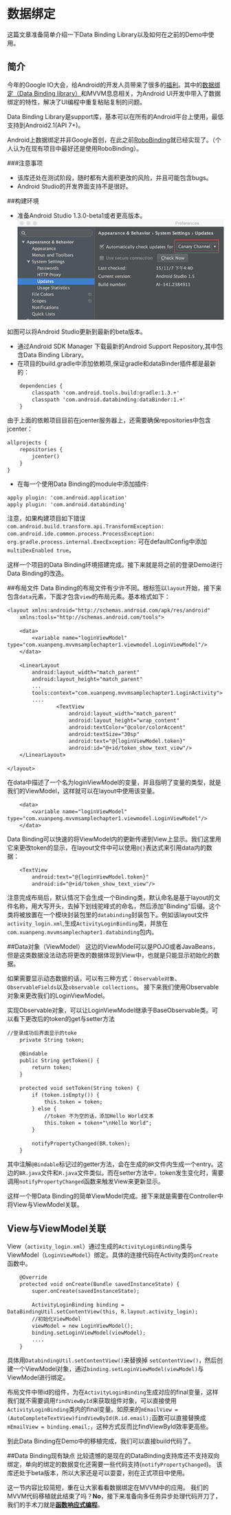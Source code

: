 # 数据绑定

这篇文章准备简单介绍一下Data Binding Library以及如何在之前的Demo中使用。

## 简介
 今年的Google IO大会，给Android的开发人员带来了很多的[福利](http://www.androidchina.net/2734.html)。其中的[数据绑定（Data Binding library）](https://developer.android.com/tools/data-binding/guide.html)和MVVM息息相关，为Android UI开发中带入了数据绑定的特性，解决了UI编程中重复粘贴复制的问题。
 
 Data Binding Library是support库，基本可以在所有的Android平台上使用，最低支持到Android2.1(API 7+)。
 
Android上数据绑定并非Google首创，在此之前[RoboBinding](http://robobinding.github.io/RoboBinding/getting_started.zh.html#_robobinding是什么)就已经实现了。（个人认为在现有项目中最好还是使用RoboBinding）。

###注意事项
* 该库还处在测试阶段，随时都有大面积更改的风险，并且可能包含bugs。
* Android Studio的开发界面支持不是很好。


##构建环境

* 准备Android Studio 1.3.0-beta1或者更高版本。
![更新Android Studio](../res/chapter2/2-1.png)

如图可以将Android Studio更新到最新的beta版本。

* 通过Android SDK Manager 下载最新的Android Support Repository,其中包含Data Binding Library。
* 在项目的build.gradle中添加依赖项,保证gradle和dataBinder插件都是最新的：

```
    dependencies {
        classpath 'com.android.tools.build:gradle:1.3.+'
        classpath 'com.android.databinding:dataBinder:1.+'
    }
```
由于上面的依赖项目目前在jcenter服务器上，还需要确保repositories中包含jcenter：
```
allprojects {
    repositories {
        jcenter()
    }
}
```

* 在每一个使用Data Binding的module中添加插件:
```
apply plugin: 'com.android.application'
apply plugin: 'com.android.databinding'
```
注意，如果构建项目如下错误```com.android.build.transform.api.TransformException: com.android.ide.common.process.ProcessException: org.gradle.process.internal.ExecException:```
可在defaultConfig中添加```multiDexEnabled true```。

这样一个项目的Data Binding环境搭建完成。接下来就是将之前的登录Demo进行Data Binding的改造。

##布局文件
Data Binding的布局文件有少许不同。根标签以```layout```开始，接下来包含```data```元素，下面才包含```view```的布局元素。基本格式如下：
```
<layout xmlns:android="http://schemas.android.com/apk/res/android"
    xmlns:tools="http://schemas.android.com/tools">

    <data>
        <variable name="loginViewModel" type="com.xuanpeng.mvvmsamplechapter1.viewmodel.LoginViewModel"/>
    </data>

    <LinearLayout
        android:layout_width="match_parent"
        android:layout_height="match_parent"
        ...
        tools:context="com.xuanpeng.mvvmsamplechapter1.LoginActivity">
        ....
                <TextView
                    android:layout_width="match_parent"
                    android:layout_height="wrap_content"
                    android:textColor="@color/colorAccent"
                    android:textSize="30sp"
                    android:text="@{loginViewModel.token}"
                    android:id="@+id/token_show_text_view"/>
    </LinearLayout>

</layout>

```

在data中描述了一个名为loginViewModel的变量，并且指明了变量的类型，就是我们的ViewModel，这样就可以在layout中使用该变量。
```
    <data>
        <variable name="loginViewModel" type="com.xuanpeng.mvvmsamplechapter1.viewmodel.LoginViewModel"/>
    </data>
```
Data Binding可以快速的将ViewModel内的更新传递到View上显示。我们这里用它来更改token的显示，在layout文件中可以使用```@{}```表达式来引用data内的数据：
```
    <TextView
        android:text="@{loginViewModel.token}"
        android:id="@+id/token_show_text_view"/>
```
注意完成布局后，默认情况下会生成一个Binding类，默认命名是基于layout的文件名称，用大写开头，去掉下划线驼峰式的命名，然后添加"Binding"后缀。这个类将被放置在一个模块封装包里的```databinding```封装包下。例如该layout文件```activity_login.xml```,生成```ActivityLoginBinding```类，并放在```com.xuanpeng.mvvmsamplechapter1.databinding```包内。

##Data对象（ViewModel）
这边的ViewModel可以是POJO或者JavaBeans，但是这类数据没法动态将更改的数据体现到View中，也就是只能显示初始化的数据。

如果需要显示动态数据的话，可以有三种方式：```Observable对象```、```ObservableFields```以及```observable collections```。
接下来我们使用Observable对象来更改我们的LoginViewModel。

实现Observable对象，可以让LoginViewModel继承于BaseObservable类。可以看下更改后的token的get与setter方法
```
//登录成功后界面显示的toke
    private String token;

    @Bindable
    public String getToken() {
        return token;
    }

    protected void setToken(String token) {
        if (token.isEmpty()) {
            this.token = token;
        } else {
            //token 不为空的话，添加Hello World文本
            this.token = token+"\nHello World";
        }

        notifyPropertyChanged(BR.token);
    }
```
其中注解```@Bindable```标记过的getter方法，会在生成的```BR```文件内生成一个entry。这边的```BR.java```文件和```R.java```文件类似。而在setter方法中，token发生变化时，需要调用```notifyPropertyChanged```函数来触发View来更新显示。

这样一个带Data Binding的简单ViewModel完成。接下来就是需要在Controller中将View与ViewModel关联。

## View与ViewModel关联
View（```activity_login.xml```）通过生成的```ActivityLoginBinding```类与ViewModel（```LoginViewModel```）绑定。具体的连接代码在Activity类的```onCreate```函数中。
```
    @Override
    protected void onCreate(Bundle savedInstanceState) {
        super.onCreate(savedInstanceState);

        ActivityLoginBinding binding = DataBindingUtil.setContentView(this, R.layout.activity_login);
        //初始化ViewModel
        viewModel = new LoginViewModel();
        binding.setLoginViewModel(viewModel);
        ....
    }
```
具体用```DatabindingUtil.setContentView()```来替换掉 ```setContentView()```，然后创建一个ViewModel对象，通过```binding.setLoginViewModel(viewModel)```与ViewModel进行绑定。

布局文件中带id的组件，为在```ActivityLoginBinding```生成对应的final变量，这样我们就不需要调用```findViewById```来获取组件对象，可以直接使用```ActivityLoginBinding```类内的final变量。如原来的```mEmailView = (AutoCompleteTextView)findViewById(R.id.email);```函数可以直接替换成```mEmailView = binding.email;```，这种方式反而比findViewById效率更高些。

到此Data Binding在Demo中的移植完成，我们可以直接build代码了。

##Data Binding现有缺点
比较遗憾的是现在的DataBinding支持库还不支持双向绑定，单向的绑定的数据变化还需要一些代码支持(```notifyPropertyChanged```)。
该库还处于beta版本，所以大家还是可以耍耍，别在正式项目中使用。

这一节内容比较简短，重在让大家看看数据绑定在MVVM中的应用。
我们的MVVM代码移植就此结束了吗？**No**，接下来准备向多任务异步处理代码开刀了，我们的手术刀就是[**函数响应式编程**](../chapter3/han_shu_xiang_ying_shi_bian_cheng.md)。